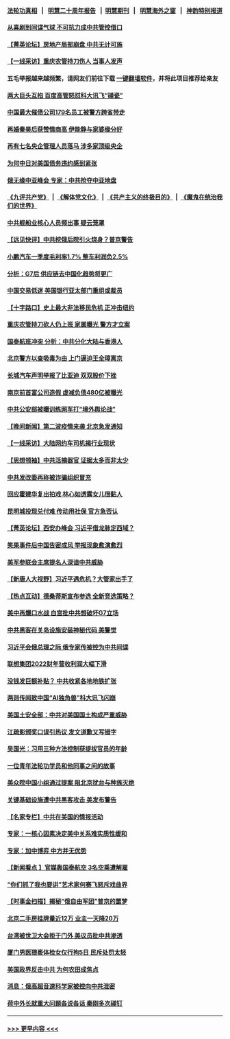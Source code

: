 #### [法轮功真相](https://github.com/gfw-breaker/truth/blob/master/README.md?t=0) &nbsp;&nbsp;|&nbsp;&nbsp; [明慧二十周年报告](https://github.com/gfw-breaker/mh-reports/blob/master/README.md?t=0) &nbsp;&nbsp;|&nbsp;&nbsp;[明慧期刊](https://github.com/gfw-breaker/mh-qikan) &nbsp;&nbsp;|&nbsp;&nbsp; [明慧海外之窗](https://github.com/gfw-breaker/mh-news/blob/master/README.md?t=0) &nbsp;&nbsp;|&nbsp;&nbsp; [神韵特别报道](https://github.com/gfw-breaker/mh-news/blob/master/shenyun.md?t=0)
#### [从喜剧到间谍气球 不可抗力成中共管控借口](../pages/nsc413/n14004064.md?t=05260943) 
#### [【菁英论坛】房地产局部崩盘 中共无计可施](../pages/nsc413/n14004131.md?t=05260943) 
#### [【一线采访】重庆农管持刀伤人 当事人发声](../pages/nsc413/n14003843.md?t=05260943) 
#### 五毛举报越来越频繁，请网友们前往下载 [一键翻墙软件](https://github.com/gfw-breaker/ssr-accounts)，并将此项目推荐给亲友
#### [两大巨头互掐 百度高管怒怼科大讯飞“碰瓷”](../pages/nsc413/n14004141.md?t=05260943) 
#### [中国最大催债公司179名员工被警方跨省带走](../pages/nsc413/n14004086.md?t=05260943) 
#### [再婚秦昊后获赞情商高 伊能静与家婆缘分好](../pages/nsc413/n14004084.md?t=05260943) 
#### [再有七名央企管理人员落马 涉多家顶级央企](../pages/nsc413/n14003766.md?t=05260943) 
#### [为何中日对美国债务违约感到紧张](../pages/nsc413/n14004016.md?t=05260943) 
#### [俄无缘中亚峰会 专家：中共抢夺中亚地盘](../pages/nsc413/n14003774.md?t=05260943) 
#### [《九评共产党》](https://github.com/begood0513/9ping.md/blob/master/README.md) &nbsp;|&nbsp; [《解体党文化》](../../../../jtdwh.md/blob/master/README.md)  &nbsp;|&nbsp; [《共产主义的终极目的》](../../../../gczydzjmd.md/blob/master/README.md) &nbsp;|&nbsp; [《魔鬼在统治我们的世界》](../../../../mgztzwmdsj.md/blob/master/README.md) 
#### [中共舰船业核心人员频出事 疑云笼罩](../pages/nsc413/n14003729.md?t=05260943) 
#### [【远见快评】中共挖俄后院引火烧身？普京警告](../pages/nsc413/n14003949.md?t=05260943) 
#### [小鹏汽车一季度毛利率1.7% 整车利润负2.5%](../pages/nsc413/n14003760.md?t=05260943) 
#### [分析：G7后 供应链去中国化趋势将更广](../pages/nsc413/n14003709.md?t=05260943) 
#### [中国交易低迷 美国银行亚太部门重组或裁员](../pages/nsc413/n14003993.md?t=05260943) 
#### [【十字路口】史上最大非法移民危机 正冲击纽约](../pages/nsc413/n14003923.md?t=05260943) 
#### [重庆农管持刀砍人仍上班 家属曝光 警方才立案](../pages/nsc413/n14003842.md?t=05260943) 
#### [国泰航班冲突 分析：中共分化大陆与香港人](../pages/nsc413/n14003777.md?t=05260943) 
#### [北京警方以查吸毒为由 上门逼迫王全璋离京](../pages/nsc413/n14003750.md?t=05260943) 
#### [长城汽车声明举报了比亚迪 双双股价下挫](../pages/nsc413/n14003509.md?t=05260943) 
#### [南京前首富公司造假 虚减负债480亿被曝光](../pages/nsc413/n14003752.md?t=05260943) 
#### [中共公安部被曝训练网军打“境外舆论战”](../pages/nsc413/n14003639.md?t=05260943) 
#### [【晚间新闻】第二波疫情来袭 北京急发通知](../pages/nsc413/n14003275.md?t=05260943) 
#### [【一线采访】大陆网约车司机揭行业现状](../pages/nsc413/n14003678.md?t=05260943) 
#### [【思想领袖】中共活摘器官 证据太多而非太少](../pages/nsc413/n13997738.md?t=05260943) 
#### [中共发改委再称被诈骗组织冒充](../pages/nsc413/n14003617.md?t=05260943) 
#### [回应霍建华复出拍戏 林心如透露女儿很黏人](../pages/nsc413/n14003431.md?t=05260943) 
#### [昆明城投现兑付难 传动用社保 官方急否认](../pages/nsc413/n14003532.md?t=05260943) 
#### [【菁英论坛】西安办峰会 习近平借龙脉定西域？](../pages/nsc413/n14003477.md?t=05260943) 
#### [笑果事件后中国告密成风 举报现象愈演愈烈](../pages/nsc413/n14003702.md?t=05260943) 
#### [美军参联会主席提名人深谙中共威胁](../pages/nsc413/n14003467.md?t=05260943) 
#### [【新唐人大视野】习近平遇危机？大管家出手了](../pages/nsc413/n14003468.md?t=05260943) 
#### [【热点互动】德桑蒂斯宣布参选 全新竞选策略？](../pages/nsc413/n14003412.md?t=05260943) 
#### [美中再爆口水战 白宫批中共想破坏G7立场](../pages/nsc413/n14003380.md?t=05260943) 
#### [中共黑客在关岛设施安装神秘代码 美警觉](../pages/nsc413/n14003421.md?t=05260943) 
#### [习近平会俄总理之际 俄专家传被控为中共间谍](../pages/nsc413/n14003381.md?t=05260943) 
#### [联想集团2022财年营收利润大幅下滑](../pages/nsc413/n14003443.md?t=05260943) 
#### [没钱发巨额补贴？ 中共收紧各地地铁扩张](../pages/nsc413/n14003386.md?t=05260943) 
#### [两则传闻致中国“AI独角兽”科大讯飞闪崩](../pages/nsc413/n14003420.md?t=05260943) 
#### [美国土安全部：中共对美国国土构成严重威胁](../pages/nsc413/n14003362.md?t=05260943) 
#### [江疏影颁奖口误引热议 发文道歉又写错字](../pages/nsc413/n14003379.md?t=05260943) 
#### [吴国光：习用三种方法控制获提拔官员的年龄](../pages/nsc413/n14002687.md?t=05260943) 
#### [一位青年法轮功学员和他同事之间的故事](../pages/nsc413/n14002586.md?t=05260943) 
#### [美众院中国小组通过提案 阻北京扰台与种族灭绝](../pages/nsc413/n14003358.md?t=05260943) 
#### [关键基础设施遭中共黑客攻击 美发布警告](../pages/nsc413/n14003389.md?t=05260943) 
#### [【名家专栏】中共在美国的情报活动](../pages/nsc413/n14001883.md?t=05260943) 
#### [专家：一核心因素决定美中关系难实质性缓和](../pages/nsc413/n14003322.md?t=05260943) 
#### [专家：加中博弈 中方并无优势](../pages/nsc413/n14003285.md?t=05260943) 
#### [【新闻看点 】官媒轰国泰航空 3名空乘遭解雇](../pages/nsc413/n14003202.md?t=05260943) 
#### [“你们抓了我也要讲”艺术家何赛飞怒斥戏曲界](../pages/nsc413/n14003325.md?t=05260943) 
#### [【时事金扫描】揭秘“俄自由军团”普京的噩梦](../pages/nsc413/n14003329.md?t=05260943) 
#### [北京二手房挂牌量近12万 业主一天降20万](../pages/nsc413/n14003072.md?t=05260943) 
#### [台湾被世卫大会拒于门外 美议员批中共渗透](../pages/nsc413/n14003075.md?t=05260943) 
#### [厦门男医猥亵体检女仅行拘5日 民斥处罚太轻](../pages/nsc413/n14003071.md?t=05260943) 
#### [美国政界反击中共 为何农田成焦点](../pages/nsc413/n14003260.md?t=05260943) 
#### [消息：俄高超音速科学家被控向中共泄密](../pages/nsc413/n14003122.md?t=05260943) 
#### [荷中外长就重大问题各说各话 秦刚多次碰钉](../pages/nsc413/n14003248.md?t=05260943) 

----
#### [ >>> 更早内容 <<< ](../indexes/nsc413-earlier.md)
